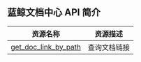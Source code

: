 ## 蓝鲸文档中心 API 简介

| 资源名称 | 资源描述 |
|---|---|
| [get_doc_link_by_path](./get_doc_link_by_path.md)	| 查询文档链接 |

